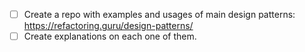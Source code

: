 - [ ] Create a repo with examples and usages of main design patterns: https://refactoring.guru/design-patterns/
- [ ] Create explanations on each one of them.